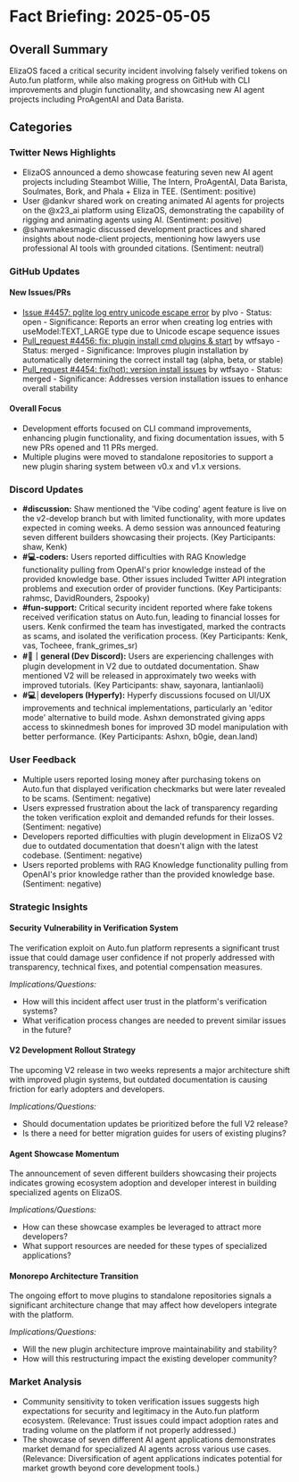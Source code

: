 # Fact Briefing: 2025-05-05

## Overall Summary
ElizaOS faced a critical security incident involving falsely verified tokens on Auto.fun platform, while also making progress on GitHub with CLI improvements and plugin functionality, and showcasing new AI agent projects including ProAgentAI and Data Barista.

## Categories

### Twitter News Highlights
- ElizaOS announced a demo showcase featuring seven new AI agent projects including Steambot Willie, The Intern, ProAgentAI, Data Barista, Soulmates, Bork, and Phala + Eliza in TEE. (Sentiment: positive)
- User @dankvr shared work on creating animated AI agents for projects on the @x23_ai platform using ElizaOS, demonstrating the capability of rigging and animating agents using AI. (Sentiment: positive)
- @shawmakesmagic discussed development practices and shared insights about node-client projects, mentioning how lawyers use professional AI tools with grounded citations. (Sentiment: neutral)

### GitHub Updates

#### New Issues/PRs
- [Issue #4457: pglite log entry unicode escape error](https://github.com/elizaos/eliza/issues/4457) by plvo - Status: open - Significance: Reports an error when creating log entries with useModel:TEXT_LARGE type due to Unicode escape sequence issues
- [Pull_request #4456: fix: plugin install cmd plugins & start](https://github.com/elizaos/eliza/pull/4456) by wtfsayo - Status: merged - Significance: Improves plugin installation by automatically determining the correct install tag (alpha, beta, or stable)
- [Pull_request #4454: fix(hot): version install issues](https://github.com/elizaos/eliza/pull/4454) by wtfsayo - Status: merged - Significance: Addresses version installation issues to enhance overall stability

#### Overall Focus
- Development efforts focused on CLI command improvements, enhancing plugin functionality, and fixing documentation issues, with 5 new PRs opened and 11 PRs merged.
- Multiple plugins were moved to standalone repositories to support a new plugin sharing system between v0.x and v1.x versions.

### Discord Updates
- **#discussion:** Shaw mentioned the 'Vibe coding' agent feature is live on the v2-develop branch but with limited functionality, with more updates expected in coming weeks. A demo session was announced featuring seven different builders showcasing their projects. (Key Participants: shaw, Kenk)
- **#💻-coders:** Users reported difficulties with RAG Knowledge functionality pulling from OpenAI's prior knowledge instead of the provided knowledge base. Other issues included Twitter API integration problems and execution order of provider functions. (Key Participants: rahmsc, DavidRounders, 2spooky)
- **#fun-support:** Critical security incident reported where fake tokens received verification status on Auto.fun, leading to financial losses for users. Kenk confirmed the team has investigated, marked the contracts as scams, and isolated the verification process. (Key Participants: Kenk, vas, Tocheee, frank_grimes_sr)
- **#💬｜general (Dev Discord):** Users are experiencing challenges with plugin development in V2 due to outdated documentation. Shaw mentioned V2 will be released in approximately two weeks with improved tutorials. (Key Participants: shaw, sayonara, lantianlaoli)
- **#💻│developers (Hyperfy):** Hyperfy discussions focused on UI/UX improvements and technical implementations, particularly an 'editor mode' alternative to build mode. Ashxn demonstrated giving apps access to skinnedmesh bones for improved 3D model manipulation with better performance. (Key Participants: Ashxn, b0gie, dean.land)

### User Feedback
- Multiple users reported losing money after purchasing tokens on Auto.fun that displayed verification checkmarks but were later revealed to be scams. (Sentiment: negative)
- Users expressed frustration about the lack of transparency regarding the token verification exploit and demanded refunds for their losses. (Sentiment: negative)
- Developers reported difficulties with plugin development in ElizaOS V2 due to outdated documentation that doesn't align with the latest codebase. (Sentiment: negative)
- Users reported problems with RAG Knowledge functionality pulling from OpenAI's prior knowledge rather than the provided knowledge base. (Sentiment: negative)

### Strategic Insights

#### Security Vulnerability in Verification System
The verification exploit on Auto.fun platform represents a significant trust issue that could damage user confidence if not properly addressed with transparency, technical fixes, and potential compensation measures.

*Implications/Questions:*
  - How will this incident affect user trust in the platform's verification systems?
  - What verification process changes are needed to prevent similar issues in the future?

#### V2 Development Rollout Strategy
The upcoming V2 release in two weeks represents a major architecture shift with improved plugin systems, but outdated documentation is causing friction for early adopters and developers.

*Implications/Questions:*
  - Should documentation updates be prioritized before the full V2 release?
  - Is there a need for better migration guides for users of existing plugins?

#### Agent Showcase Momentum
The announcement of seven different builders showcasing their projects indicates growing ecosystem adoption and developer interest in building specialized agents on ElizaOS.

*Implications/Questions:*
  - How can these showcase examples be leveraged to attract more developers?
  - What support resources are needed for these types of specialized applications?

#### Monorepo Architecture Transition
The ongoing effort to move plugins to standalone repositories signals a significant architecture change that may affect how developers integrate with the platform.

*Implications/Questions:*
  - Will the new plugin architecture improve maintainability and stability?
  - How will this restructuring impact the existing developer community?

### Market Analysis
- Community sensitivity to token verification issues suggests high expectations for security and legitimacy in the Auto.fun platform ecosystem. (Relevance: Trust issues could impact adoption rates and trading volume on the platform if not properly addressed.)
- The showcase of seven different AI agent applications demonstrates market demand for specialized AI agents across various use cases. (Relevance: Diversification of agent applications indicates potential for market growth beyond core development tools.)